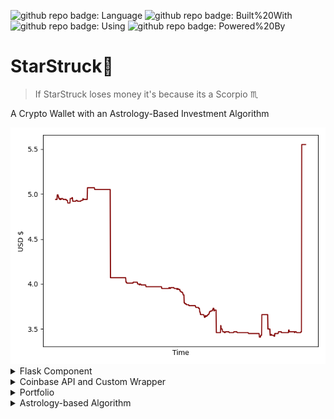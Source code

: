 ![github repo badge: Language](https://img.shields.io/badge/Language-Python-181717?color=blue)  ![github repo badge: Built%20With](https://img.shields.io/badge/Built%20With-Visual%20Studio%20Code-181717?color=blue)  ![github repo badge: Using](https://img.shields.io/badge/Using-Coinbase-181717?color=blue)  ![github repo badge: Powered%20By](https://img.shields.io/badge/Powered%20By-Astrology♏️-181717?color=purple)
# StarStruck🚀

> If StarStruck loses money it's because its a Scorpio ♏️

A Crypto Wallet with an Astrology-Based Investment Algorithm 

<div align="center">
<img src='https://github.com/daminals/StarStruck/blob/master/static/graph/Portfolio.png'>
</div>

<details>
<summary>Flask Component</summary>

 **Layout of the Application** <br/>

<img src="https://github.com/daminals/StarStruck/blob/master/static/markdownResources/layout.png" /> <br/>
The frontend displays user graphs, as well as access to the various coins owned by the user in non-zero wallets. The user has access to their total portfolio, and data on all the coins they own. All web pages are built via the same template, and fed in backend information through Flask.

<br> **JQuery Integration** <br/>
JQuery seamlessly communicates with the Flask backend to effortlessly update the information server side on the firebase database, as well as client side via updating the user graph without reload

<br> **Easily Expandable Routes**  <br/>
The application is structured such that it will update automatically for every coin the user buys. This is because none of the data that is liable to change is static or enumerated, and so the web pages and links are built through Flask's templating system.
<br/>
<br/>
</details>

<details>
<summary>Coinbase API and Custom Wrapper</summary>

**Buying and Selling** <br/>
boring explanation boring explanation boring explanation

<br/>  **Custom Wrapper** <br/>
As many parts of Coinbase's python3 API wrapper did not work as intended, a custom wrapper built to access this data was built. It wraps GET and POST requests within the needed functionality.
<br/>
<br/>
</details>

<details>
<summary> Portfolio </summary>

**Graphing from Firebase** <br/>
Reading and setting data to and from Firebase Real Time Database and using said data in conjunction with Matplotlib to show current graphs of the Portfolio value over time and the individuals coin values over time
<br/>
<br/>

</details>

<details>
<summary> Astrology-based Algorithm </summary>

**Work in Progress** <br/>

<br/></details>
